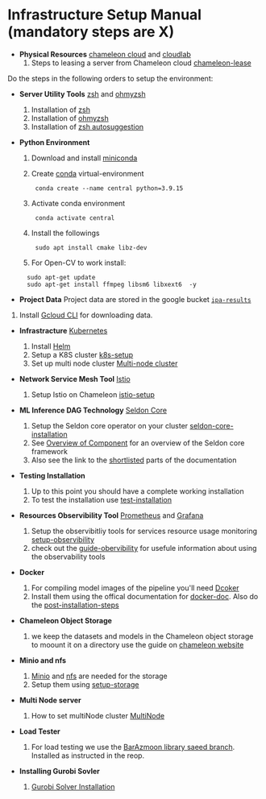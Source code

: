 # Infrastructure Setup Manual (mandatory steps are X)

* **Physical Resources** [chameleon cloud](https://www.chameleoncloud.org/) and [cloudlab](https://www.cloudlab.us/)
   1. Steps to leasing a server from Chameleon cloud [chameleon-lease](manual-installation/chameleon-lease.md)

Do the steps in the following orders to setup the environment:

* **Server Utility Tools** [zsh](https://www.zsh.org/) and [ohmyzsh](https://ohmyz.sh/)
   1. Installation of [zsh](https://github.com/ohmyzsh/ohmyzsh/wiki/Installing-ZSH)
   2. Installation of [ohmyzsh](https://github.com/ohmyzsh/ohmyzsh)
   3. Installation of [zsh autosuggestion](https://github.com/zsh-users/zsh-autosuggestions/blob/master/INSTALL.md)

* **Python Environment**
  1. Download and install [miniconda](https://docs.conda.io/en/latest/miniconda.html)
  2. Create [conda](https://docs.conda.io/en/latest/miniconda.html) virtual-environment
     ```
      conda create --name central python=3.9.15
     ```
  3. Activate conda environment
     ```
      conda activate central
     ```

  5. Install the followings
     ```
      sudo apt install cmake libz-dev
     ```
  6. For Open-CV to work install:
    ```
      sudo apt-get update
      sudo apt-get install ffmpeg libsm6 libxext6  -y
    ```

* **Project Data**
Project data are stored in the google bucket [`ipa-results`](https://console.cloud.google.com/storage/browser?authuser=7&hl=en&project=kubernetes-consolidation)
1. Install [Gcloud CLI](https://cloud.google.com/sdk/docs/install) for downloading data.

* **Infrastracture** [Kubernetes](https://kubernetes.io/)
   1. Install [Helm](https://helm.sh/docs/intro/install/)
   3. Setup a K8S cluster [k8s-setup](manual-installation/setup-chameleon-k8s.md)
   4. Set up multi node cluster [Multi-node cluster](https://microk8s.io/docs/clustering)

* **Network Service Mesh Tool** [Istio](https://istio.io/)
   1. Setup Istio on Chameleon [istio-setup](manual-installation/setup-istio.md)

* **ML Inference DAG Technology** [Seldon Core](https://docs.seldon.io/projects/seldon-core/en/latest/)
   1. Setup the Seldon core operator on your cluster [seldon-core-installation](manual-installation/setup-seldon-core-installation.md)
   2. See [Overview of Component](https://docs.seldon.io/projects/seldon-core/en/latest/workflow/overview.html#metrics-with-prometheus) for an overview of the Seldon core framework
   3. Also see the link to the [shortlisted](manual-installation/guide-seldon.md) parts of the documentation

* **Testing Installation**
   1. Up to this point you should have a complete working installation
   2. To test the installation use [test-installation](manual-installation/test_installation.md)

* **Resources Observibility Tool** [Prometheus](https://prometheus.io/) and [Grafana](https://grafana.com/)
   1. Setup the observibitliy tools for services resource usage monitoring [setup-observibility](manual-installation/setup-prometeus-monitoring.md)
   2. check out the [guide-obervibility](manual-installation/guide-prometheus.md) for usefule information about using the observability tools

* **Docker**
   1. For compiling model images of the pipeline you'll need [Dcoker](https://www.docker.com/)
   2. Install them using the offical documentation for [docker-doc](https://docs.docker.com/engine/install/ubuntu/). Also do the [post-installation-steps](https://docs.docker.com/engine/install/linux-postinstall/)

* **Chameleon Object Storage**
   1. we keep the datasets and models in the Chameleon object storage to moount it on a directory use the guide on [chameleon website](https://chameleoncloud.readthedocs.io/en/latest/technical/swift.html#:~:text=Chameleon%20provides%20an%20object%20store,results%20produced%20by%20your%20experiments.)

* **Minio and nfs**
   1. [Minio](https://min.io/) and [nfs](https://en.wikipedia.org/wiki/Network_File_System) are needed for the storage
   2. Setup them using [setup-storage](manual-installation/setup-storage.md)

* **Multi Node server**
    1. How to set multiNode cluster [MultiNode](manual-installation/multi-node.md)

* **Load Tester**
   1. For load testing we use the [BarAzmoon library saeed branch](https://github.com/reconfigurable-ml-pipeline/load_tester). Installed as instructed in the reop.

* **Installing Gurobi Sovler**
   1. [Gurobi Solver Installation](manual-installation/gurobi-installation.md)



